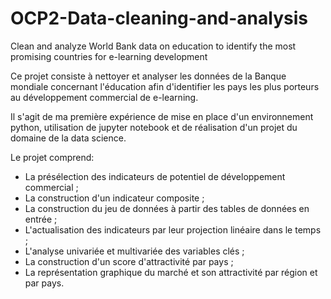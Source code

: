 # OCP2-Data-cleaning-and-analysis
Clean and analyze World Bank data on education to identify the most promising countries for e-learning development

Ce projet consiste à nettoyer et analyser les données de la Banque mondiale concernant l'éducation afin d'identifier les pays les plus porteurs au développement commercial de e-learning.

Il s'agit de ma première expérience de mise en place d'un environnement python, utilisation de jupyter notebook et de réalisation d'un projet du domaine de la data science.

Le projet comprend:
- La présélection des indicateurs de potentiel de développement commercial ;
- La construction d'un indicateur composite ;
- La construction du jeu de données à partir des tables de données en entrée ;
- L'actualisation des indicateurs par leur projection linéaire dans le temps ;
- L'analyse univariée et multivariée des variables clés ;
- La construction d'un score d'attractivité par pays ;
- La représentation graphique du marché et son attractivité par région et par pays.

